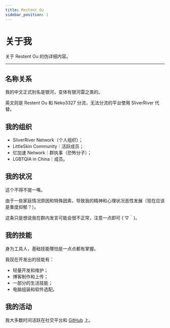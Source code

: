 ```yaml
---
title: Restent Ou
sidebar_position: 1
---
```


# 关于我

关于 Restent Ou 的伪详细内容。

---

## 名称关系

我的中文正式别名是银河，变体有银河雷之类的。

英文则是 Restent Ou 和 Neko3327 分流，无法分流的平台使用 SliverRiver 代替。

## 我的组织

- SliverRiver Network（个人组织）；
- LittleSkin Community｜活跃成员；
- 忆加速 Network｜群执事（恐怖分子）；
- LGBTQIA in China｜成员。

## 我的状况

这个不得不提一嘴。

由于一些家庭情况原因和特殊因素，导致我的精神和心理状况恶性发展（现在应该是重度抑郁？）。

这条只是想说我在群内发言可能会很不正常，注意一点即可 (´∇｀)。

## 我的技能
身为工具人，基础技能哪怕是一点点都有掌握。

我现在开发出的技能有：

- 轻量开发和维护；
- 博客制作和上传；
- 一部分的生活技能；
- 电脑组装和软件选配。

## 我的活动

我大多数时间活跃在社交平台和 [GitHub](https://github.com/Restent) 上。